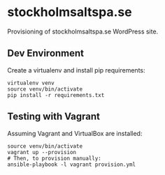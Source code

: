 
stockholmsaltspa.se
===================

Provisioning of stockholmsaltspa.se WordPress site.


Dev Environment
---------------

Create a virtualenv and install pip requirements:

    virtualenv venv
    source venv/bin/activate
    pip install -r requirements.txt


Testing with Vagrant
--------------------

Assuming Vagrant and VirtualBox are installed:

    source venv/bin/activate
    vagrant up --provision
    # Then, to provision manually:
    ansible-playbook -l vagrant provision.yml

